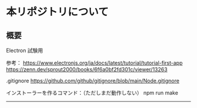 # 本リポジトリについて


## 概要

Electron 試験用


参考：
https://www.electronjs.org/ja/docs/latest/tutorial/tutorial-first-app
https://zenn.dev/sprout2000/books/6f6a0bf2fd301c/viewer/13263


.gitignore
https://github.com/github/gitignore/blob/main/Node.gitignore


インストーラーを作るコマンド：（ただしまだ動作しない）
npm run make

-----------------------------------------------------